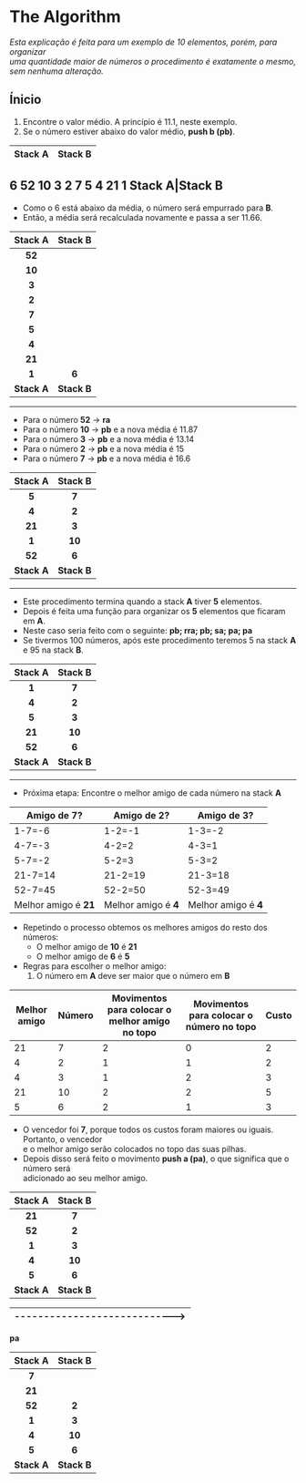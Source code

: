 # The Algorithm
*Esta explicação é feita para um exemplo de 10 elementos, porém, para organizar\
uma quantidade maior de números o procedimento é exatamente o mesmo,\
sem nenhuma alteração.*

## Ínicio
1. Encontre o valor médio. A princípio é 11.1, neste exemplo.
2. Se o número estiver abaixo do valor médio, **push b (pb)**.

Stack A | Stack B
:------:|:------:
**6**
**52**
**10**
**3**
**2**
**7**
**5**
**4**
**21**
**1**
**Stack A**|**Stack B**
---
- Como o 6 está abaixo da média, o número será empurrado para **B**.
- Então, a média será recalculada novamente e passa a ser 11.66.

Stack A | Stack B
:------:|:------:
**52**  |
**10**  |
**3**  	|
**2**  	|
**7**  	|
**5**  	|
**4**  	|
**21** 	|
**1**  	|**6**
**Stack A**|**Stack B**
---
- Para o número **52** -> **ra**
- Para o número **10** -> **pb** e a nova média é 11.87
- Para o número **3** -> **pb** e a nova média é 13.14
- Para o número **2** -> **pb** e a nova média é 15
- Para o número **7** -> **pb** e a nova média é 16.6

Stack A | Stack B
:------:|:------:
**5**  	|**7**
**4**  	|**2**
**21** 	|**3**
**1**  	|**10**
**52**  |**6**
**Stack A**|**Stack B**
---
- Este procedimento termina quando a stack **A** tiver **5** elementos.
- Depois é feita uma função para organizar os **5** elementos que ficaram em **A**.
- Neste caso seria feito com o seguinte: **pb; rra; pb; sa; pa; pa**
- Se tivermos 100 números, após este procedimento teremos 5 na stack **A** e 95 na stack **B**.

Stack A | Stack B
:------:|:------:
**1**  	|**7**
**4**  	|**2**
**5** 	|**3**
**21** 	|**10**
**52**  |**6**
**Stack A**|**Stack B**
---
- Próxima etapa: Encontre o melhor amigo de cada número na stack **A**

Amigo de 7? |Amigo de 2? |Amigo de 3?
--|---|--
1-7=-6 |1-2=-1 |1-3=-2
4-7=-3 |4-2=2  |4-3=1
5-7=-2 |5-2=3  |5-3=2
21-7=14|21-2=19|21-3=18
52-7=45|52-2=50|52-3=49
Melhor amigo é **21** | Melhor amigo é **4**| Melhor amigo é **4**

- Repetindo o processo obtemos os melhores amigos do resto dos números:
	- O melhor amigo de **10** é **21**  
	- O melhor amigo de **6** é **5**
- Regras para escolher o melhor amigo:
	1. O número em **A** deve ser maior que o número em **B**

Melhor amigo | Número | Movimentos para colocar o melhor amigo no topo | Movimentos para colocar o número no topo | Custo
---|---|---|---|------
21 |7  |2  |0  |2
4  |2  |1  |1  |2
4  |3  |1  |2  |3
21 |10 |2  |2  |5
5  |6  |2  |1  |3

- O vencedor foi **7**, porque todos os custos foram maiores ou iguais. Portanto, o vencedor\
e o melhor amigo serão colocados no topo das suas pilhas.
- Depois disso será feito o movimento **push a (pa)**, o que significa que o número será\
adicionado ao seu melhor amigo.

Stack A | Stack B
:------:|:------:
**21** 	|**7**
**52** 	|**2**
**1** 	|**3**
**4** 	|**10**
**5**   |**6**
**Stack A**|**Stack B**

---------------------------->|
:--:|
**pa**

Stack A | Stack B
:------:|:------:
**7**	|
**21** 	|
**52** 	|**2**
**1** 	|**3**
**4** 	|**10**
**5**   |**6**
**Stack A**|**Stack B**
